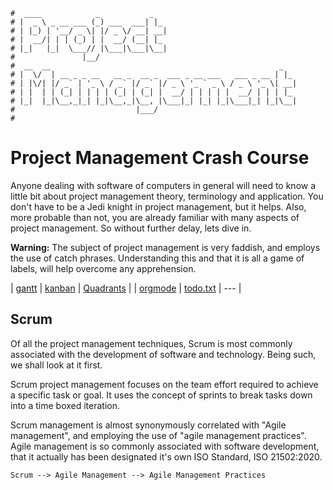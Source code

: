 ```text
#  ____            _           _
# |  _ \ _ __ ___ (_) ___  ___| |_
# | |_) | '__/ _ \| |/ _ \/ __| __|
# |  __/| | | (_) | |  __/ (__| |_
# |_|   |_|  \___// |\___|\___|\__|
#               |__/
#  __  __                                                   _
# |  \/  | __ _ _ __   __ _  __ _  ___ _ __ ___   ___ _ __ | |_
# | |\/| |/ _` | '_ \ / _` |/ _` |/ _ \ '_ ` _ \ / _ \ '_ \| __|
# | |  | | (_| | | | | (_| | (_| |  __/ | | | | |  __/ | | | |_
# |_|  |_|\__,_|_| |_|\__,_|\__, |\___|_| |_| |_|\___|_| |_|\__|
#                           |___/
#
```

Project Management Crash Course
================================

Anyone dealing with software of computers in general will need to know a little bit about project management
theory, terminology and application. You don't have to be a Jedi knight in project management, but it helps.
Also, more probable than not, you are already familiar with many aspects of project management. So without
further delay, lets dive in.

__Warning:__ The subject of project management is very faddish, and employs the use of catch phrases.
Understanding this and that it is all a game of labels, will help overcome any apprehension.

| [gantt](gantt)     | [kanban](kanban)    | [Quadrants](Quadrants) |
| [orgmode](orgmode) | [todo.txt](todotxt) | ---                    |

Scrum
-----

Of all the project management techniques, Scrum is most commonly associated with the development of software and
technology. Being such, we shall look at it first.

Scrum project management focuses on the team effort required to achieve a specific task or goal. It uses the
concept of sprints to break tasks down into a time boxed iteration. 

Scrum management is almost synonymously correlated with "Agile management", and employing the use of "agile management
practices". Agile management is so commonly associated with software development, that it actually has been
designated it's own ISO Standard, ISO 21502:2020. 

```text
Scrum --> Agile Management --> Agile Management Practices
```
